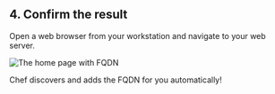 ## 4. Confirm the result

Open a web browser from your workstation and navigate to your web server.

![The home page with FQDN](misc/webserver-template-remote.png)

Chef discovers and adds the FQDN for you automatically!
